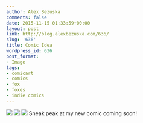 ```yaml
---
author: Alex Bezuska
comments: false
date: 2015-11-15 01:33:59+00:00
layout: post
link: http://blog.alexbezuska.com/636/
slug: '636'
title: Comic Idea
wordpress_id: 636
post_format:
- Image
tags:
- comicart
- comics
- fox
- foxes
- indie comics
---
```

![](/images/2015/11/tumblr_nxu1r6eJi81u11b0ro1_1280.jpg)
![](/images/2015/11/tumblr_nxu1pzpSMF1u11b0ro1_1280.jpg)
![](/images/2015/11/tumblr_nxu1ooDCpR1u11b0ro1_1280.jpg)
Sneak peak at my new comic coming soon!
